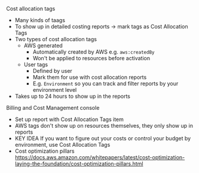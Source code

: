 Cost allocation tags
- Many kinds of taags
- To show up in detailed costing reports -> mark tags as Cost Allocation Tags
- Two types of cost allocation tags
  - AWS generated
    - Automatically created by AWS e.g. `aws:createdBy`
    - Won't be applied to resources before activation
  - User tags
    - Defined by user
	- Mark them for use with cost allocation reports
	- E.g. `Environment` so you can track and filter reports by your environment level
- Takes up to 24 hours to show up in the reports

Billing and Cost Management console
- Set up report with Cost Allocation Tags item
- AWS tags don't show up on resources themselves, they only show up in reports
- KEY IDEA If you want to figure out your costs or control your budget by environment, use Cost Allocation Tags
- Cost optimization pillars https://docs.aws.amazon.com/whitepapers/latest/cost-optimization-laying-the-foundation/cost-optimization-pillars.html
